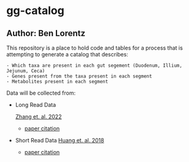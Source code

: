 # gg-catalog
## Author: Ben Lorentz

This repository is a place to hold code and tables for a process that is attempting to generate a catalog that describes:

    - Which taxa are present in each gut segement (Duodenum, Illium, Jejunum, Ceca)
    - Genes present from the taxa present in each segment
    - Metabolites present in each segment

Data will be collected from:

- Long Read Data 

    [Zhang et. al. 2022](ftp://ftp.agis.org.cn/∼fanwei/Chicken_gut_metagenome_Hifi/.) 
    - [paper citation](https://www.ncbi.nlm.nih.gov/pmc/articles/PMC9673493/)

- Short Read Data 
    [Huang et. al. 2018](ftp://ftp.agis.org.cn/~fanwei/Chicken_gut_metagenome) 
    - [paper citation](https://www.ncbi.nlm.nih.gov/pmc/articles/PMC6260706/)

